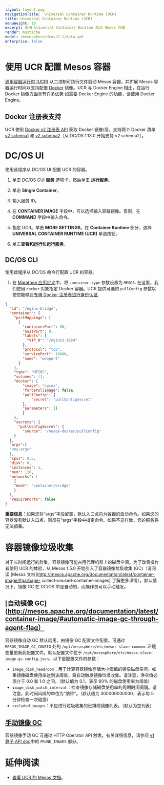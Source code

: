 ```yaml
---
layout: layout.pug
navigationTitle:  Universal Container Runtime (UCR)
title: Universal Container Runtime (UCR)
menuWeight: 10
excerpt: 使用 Universal Container Runtime 启动 Mesos 容器 
render: mustache
model: /mesosphere/dcos/2.1/data.yml
enterprise: false
---
```


# 使用 UCR 配置 Mesos 容器

[通用容器运行时 (UCR)](http://mesos.apache.org/documentation/latest/container-image) 从二进制可执行文件启动 Mesos 容器，并扩展 Mesos 容器运行时间以支持配置 [Docker](https://docker.com/) 镜像。UCR 与 Docker Engine 相比，在运行 Docker 镜像方面具有许多[优势](/mesosphere/dcos/cn/2.1/deploying-services/containerizers/) 如需要 Docker Engine 的[功能](/mesosphere/dcos/cn/2.1/deploying-services/containerizers/#container-runtime-features)，请使用 Docker Engine。

## Docker 注册表支持

UCR 使用 [Docker v2 注册表 API](https://docs.docker.com/registry/spec/api/) 获取 Docker 镜像/层。支持两个 Docker 清单 [v2 schema1](https://docs.docker.com/registry/spec/manifest-v2-1/) 和 [v2 schema2](https://docs.docker.com/registry/spec/manifest-v2-2/)（从 DC/OS 1.13.0 开始支持 v2 schema2）。

# DC/OS UI
使用此程序从 DC/OS UI 配置 UCR 的容器。

1. 单击 DC/OS GUI **服务** 选项卡，然后单击 **运行服务**。

1. 单击 **Single Container**。

1. 输入服务 ID。

1. 在 **CONTAINER IMAGE** 字段中，可以选择输入容器镜像。否则，在 **COMMAND** 字段中输入命令。

1. 指定 UCR。单击 **MORE SETTINGS**。在 **Container Runtime** 部分，选择 **UNIVERSAL CONTAINER RUNTIME (UCR)** 单选按钮。

1. 单击**查看和运行**和**运行服务**。


## DC/OS CLI
使用此程序从 DC/OS 命令行配置 UCR 的容器。

1. 在 [Marathon 应用定义](/mesosphere/dcos/cn/2.1/deploying-services/creating-services/#deploying-a-simple-docker-based-application-with-the-rest-api)中，将 `container.type` 参数设置为 `MESOS`. 在这里，我们使用 `docker` 对象指定 Docker 容器。UCR 提供可选的 `pullConfig` 参数以使您能够[对专用 Docker 注册表进行身份认证](/mesosphere/dcos/cn/2.1/deploying-services/private-docker-registry/).

```json
{
  "id": "/nginx-bridge",
  "container": {
    "portMappings": [
      {
        "containerPort": 80,
        "hostPort": 0,
        "labels": {
          "VIP_0": "/nginx2:1024"
        },
        "protocol": "tcp",
        "servicePort": 10000,
        "name": "webport"
      }
    ],
    "type": "MESOS",
    "volumes": [],
    "docker": {
        "image": "nginx",
        "forcePullImage": false,
        "pullConfig": {
            "secret": "pullConfigSecret"
        },
        "parameters": []
        }
    },
    "secrets": {
      "pullConfigSecret": {
        "source": "/mesos-docker/pullConfig"
    }
  },
  "args":[
  "<my-arg>"
  ],
  "cpus": 0.5,
  "disk": 0,
  "instances": 1,
  "mem": 128,
  "networks": [
    {
    "mode": "container/bridge"
    }
  ],
  "requirePorts": false
}
```

<p class="message--important"><strong>重要信息：</strong>如果您将“args”字段留空，默认入口点将为容器的启动命令。如果您的容器没有默认入口点，则须在“args”字段中指定命令。如果不这样做，您的服务将无法部署。</p>

# 容器镜像垃圾收集

对于长时间运行的群集，容器镜像可能占用代理机器上的磁盘空间。为了改善操作者使用 UCR 的体验，从 Mesos 1.5.0 开始引入了容器镜像垃圾收集 (GC)（请阅读 [Mesos 文档](http://mesos.apache.org/documentation/latest/container-image/#garbage- collect-unused-container-images) 了解更多详情）。默认情况下，镜像 GC 在 DC/OS 中是自动的，而操作员可以手动触发。

## [自动镜像 GC](http://mesos.apache.org/documentation/latest/container-image/#automatic-image-gc-through-agent-flag）

容器镜像自动 GC 默认启用，由镜像 GC 配置文件配置。可通过 `MESOS_IMAGE_GC_CONFIG` 处的 `/opt/mesosphere/etc/mesos-slave-common`. 环境变量更新此配置文件。默认配置文件位于 `/opt/mesosphere/etc/mesos-slave-image-gc-config.json`，以下是配置文件的参数：

- `image_disk_headroom`：用于计算容器镜像存储大小阈值的镜像磁盘空间。如果镜像磁盘使用率达到该阈值，将自动触发镜像垃圾收集。请注意，净空值必须介于 0.0 和 1.0 之间。（默认值为 0.1，表示 90% 的磁盘使用率为阈值）
- `image_disk_watch_interval`：检查镜像存储磁盘使用率的周期时间间隔。请注意，此时间间隔的单位为“纳秒”。（默认值为 300000000000，表示每 5 分钟检查一次磁盘）
- `excluded_images`：不应进行垃圾收集的已排除镜像列表。（默认为空列表）

## [手动镜像 GC](http://mesos.apache.org/documentation/latest/container-image/#manual-image-gc-through-http-api)

容器镜像手动 GC 可通过 HTTP Operator API 触发。有关详细信息，请参阅 [v1 算子 API doc](http://mesos.apache.org/documentation/latest/operator-http-api/#prune_images)中的 `PRUNE_IMAGES` 部分。

# 延伸阅读
- [查看 UCR 的 Mesos 文档](http://mesos.apache.org/documentation/latest/container-image/)。
